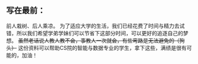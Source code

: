 ## 写在最前：
前人栽树、后人乘凉。
为了适应大学的生活，我们已经花费了时间与精力去试错，所以我们希望学弟学妹们可以节省下这部分时间，可以更好的追逐自己的梦想。
~~虽然老话说人教人教不会，事教人一次就会，有些弯路是无法避免的（狗头）~~
这份资料可以帮助CS院的智能与数据专业的学生，拿下这些，满绩是很有可能的，加油！
